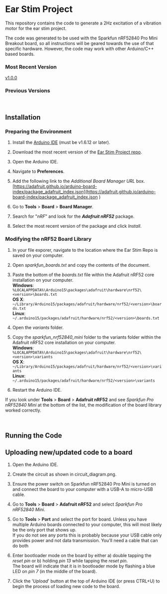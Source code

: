 # Ear Stim Project

 This repository contains the code to generate a 2Hz excitation of a vibration motor for the ear stim project.

 The code was generated to be used with the Sparkfun nRF52840 Pro Mini Breakout board, so all instructions will be geared towards the use of that specific hardware. However, the code may work with other Arduino/C++ based boards.

 ### Most Recent Version

[v1.0.0](https://github.com/mfdunlap/ear_stim_project/releases/tag/v1.0.0)

### Previous Versions

</br>

## Installation

### Preparing the Environment

1) Install the [Arduino IDE](https://www.arduino.cc/en/software) (must be v1.6.12 or later).

2) Download the most recent version of the [Ear Stim Project repo](https://github.com/mfdunlap/ear_stim_project/releases/tag/v1.0.0).

3) Open the Arduino IDE.

4) Navigate to **Preferences**.

5) Add the following link to the *Additional Board Manager URL* box.  
[https://adafruit.github.io/arduino-board-index/package_adafruit_index.json](https://adafruit.github.io/arduino-board-index/package_adafruit_index.json
)

6) Go to **Tools** > **Board** > **Board Manager**.

7) Search for "*nRF*" and look for the ***Adafruit nRF52*** package.

8) Select the most recent version of the package and click *Install*.

### Modifying the nRF52 Board Library

1) In your file exporer, navigate to the location where the Ear Stim Repo is saved on your computer.

2) Open *sparkfun_boards.txt* and copy the contents of the document.

3) Paste the bottom of the *boards.txt* file within the Adafruit nRF52 core installation on your computer.  
**Windows**:  
`%LOCALAPPDATA%\Arduino15\packages\adafruit\hardware\nrf52\<version>\boards.txt`  
**OS X**:  
`~/Library/Arduino15/packages/adafruit/hardware/nrf52/<version>\boards.txt`  
**Linux**:  
`~/.arduino15/packages/adafruit/hardware/nrf52/<version>\boards.txt`

4) Open the *variants* folder.

5) Copy the *sparkfun_nrf52840_mini* folder to the variants folder within the Adafruit nRF52 core installation on your computer.  
**Windows**:  
`%LOCALAPPDATA%\Arduino15\packages\adafruit\hardware\nrf52\<version>\variants`  
**OS X**:  
`~/Library/Arduino15/packages/adafruit/hardware/nrf52/<version>\variants`  
**Linux**:  
`~/.arduino15/packages/adafruit/hardware/nrf52/<version>\variants`

6) Restart the Arduino IDE.

If you look under **Tools** > **Board** > **Adafruit nRF52** and see *Sparkfun Pro nRF52840 Mini* at the bottom of the list, the modification of the board library worked correctly.
  
</br>

## Running the Code

## Uploading new/updated code to a board

1) Open the Arduino IDE.

2) Create the circuit as shown in circuit_diagram.png.

3) Ensure the power switch on Sparkfun nRF52840 Pro Mini is turned on and connect the board to your computer with a USB-A to micro-USB cable.

4) Go to **Tools** > **Board** > **Adafruit nRF52** and select *Sparkfun Pro nRF52840 Mini*.

5) Go to **Tools** > **Port** and select the port for board. Unless you have multiple Arduino boards connected to your computer, this will most likely be the only port that shows up.  
If you do not see any ports this is probably because your USB cable only provides power and not data transmission. You'll need a cable that can do both

6) Enter bootloader mode on the board by either a) double tapping the *reset pin* or b) holding *pin 13* while tapping the *reset pin*.  
The board will indicate that it is in bootloader mode by flashing a blue LED on *pin 7* (in the middle of the board).

7) Click the '*Upload*' button at the top of Arduino IDE (or press CTRL+U) to begin the process of loading new code to the board.
